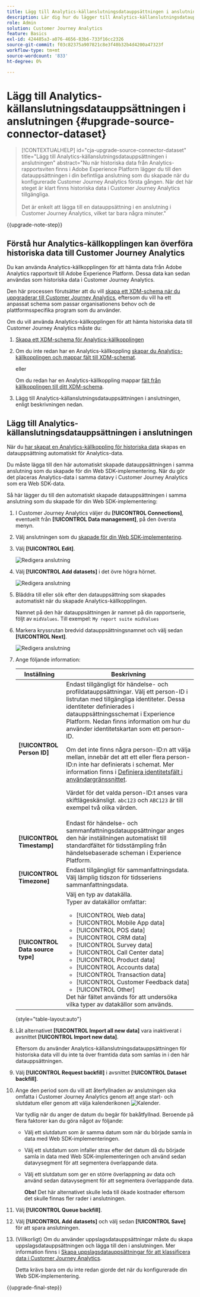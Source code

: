 ```yaml
---
title: Lägg till Analytics-källanslutningsdatauppsättningen i anslutningen
description: Lär dig hur du lägger till Analytics-källanslutningsdatauppsättningen i anslutningen
role: Admin
solution: Customer Journey Analytics
feature: Basics
exl-id: 424485a3-a076-4656-83b6-733f16cc2326
source-git-commit: f03c82375a907821c8e3f40b32b4d4200a47323f
workflow-type: tm+mt
source-wordcount: '833'
ht-degree: 0%

---
```


# Lägg till Analytics-källanslutningsdatauppsättningen i anslutningen {#upgrade-source-connector-dataset}

<!-- markdownlint-disable MD034 -->

>[!CONTEXTUALHELP]
>id="cja-upgrade-source-connector-dataset"
>title="Lägg till Analytics-källanslutningsdatauppsättningen i anslutningen"
>abstract="Nu när historiska data från Analytics-rapportsviten finns i Adobe Experience Platform lägger du till den datauppsättningen i din befintliga anslutning som du skapade när du konfigurerade Customer Journey Analytics första gången. När det här steget är klart finns historiska data i Customer Journey Analytics tillgängliga.<br><br>Det är enkelt att lägga till en datauppsättning i en anslutning i Customer Journey Analytics, vilket tar bara några minuter."

<!-- markdownlint-enable MD034 -->

{{upgrade-note-step}}

## Förstå hur Analytics-källkopplingen kan överföra historiska data till Customer Journey Analytics

Du kan använda Analytics-källkopplingen för att hämta data från Adobe Analytics rapportsvit till Adobe Experience Platform. Dessa data kan sedan användas som historiska data i Customer Journey Analytics.

Den här processen förutsätter att du vill [skapa ett XDM-schema när du uppgraderar till Customer Journey Analytics](/help/getting-started/cja-upgrade/cja-upgrade-schema-create.md), eftersom du vill ha ett anpassat schema som passar organisationens behov och de plattformsspecifika program som du använder.

Om du vill använda Analytics-källkopplingen för att hämta historiska data till Customer Journey Analytics måste du:

1. [Skapa ett XDM-schema för Analytics-källkopplingen](/help/getting-started/cja-upgrade/cja-upgrade-source-connector-schema.md)

1. Om du inte redan har en Analytics-källkoppling [skapar du Analytics-källkopplingen och mappar fält till XDM-schemat](/help/getting-started/cja-upgrade/cja-upgrade-source-connector.md).

   eller

   Om du redan har en Analytics-källkoppling mappar [fält från källkopplingen till ditt XDM-schema](/help/getting-started/cja-upgrade/cja-upgrade-from-source-connector.md).

1. Lägg till Analytics-källanslutningsdatauppsättningen i anslutningen, enligt beskrivningen nedan.

## Lägg till Analytics-källanslutningsdatauppsättningen i anslutningen

När du [har skapat en Analytics-källkoppling för historiska data](/help/getting-started/cja-upgrade/cja-upgrade-source-connector.md) skapas en datauppsättning automatiskt för Analytics-data.

Du måste lägga till den här automatiskt skapade datauppsättningen i samma anslutning som du skapade för din Web SDK-implementering. När du gör det placeras Analytics-data i samma datavy i Customer Journey Analytics som era Web SDK-data.

Så här lägger du till den automatiskt skapade datauppsättningen i samma anslutning som du skapade för din Web SDK-implementering:

1. I Customer Journey Analytics väljer du **[!UICONTROL Connections]**, eventuellt från **[!UICONTROL Data management]**, på den översta menyn.

1. Välj anslutningen som du [skapade för din Web SDK-implementering](/help/getting-started/cja-upgrade/cja-upgrade-connection.md).

1. Välj **[!UICONTROL Edit]**.

   ![Redigera anslutning](assets/connection-add-dataset.png)

1. Välj **[!UICONTROL Add datasets]** i det övre högra hörnet.

   ![Redigera anslutning](assets/connection-add-dateset2.png)

1. Bläddra till eller sök efter den datauppsättning som skapades automatiskt när du skapade Analytics-källkopplingen.

   Namnet på den här datauppsättningen är namnet på din rapportserie, följt av `midValues`. Till exempel: `My report suite midValues`

1. Markera kryssrutan bredvid datauppsättningsnamnet och välj sedan **[!UICONTROL Next]**.

   ![Redigera anslutning](assets/connection-add-dataset3.png)

1. Ange följande information:

   <!-- Copied from help/connections/create-connection.md. Should we single source? -->

   | Inställning | Beskrivning |
   | --- | --- |
   | **[!UICONTROL Person ID]** | Endast tillgängligt för händelse- och profildatauppsättningar. Välj ett person-ID i listrutan med tillgängliga identiteter. Dessa identiteter definierades i datauppsättningsschemat i Experience Platform. Nedan finns information om hur du använder identitetskartan som ett person-ID.<p>Om det inte finns några person-ID:n att välja mellan, innebär det att ett eller flera person-ID:n inte har definierats i schemat. Mer information finns i [Definiera identitetsfält i användargränssnittet](https://experienceleague.adobe.com/sv/docs/experience-platform/xdm/ui/fields/identity). <p>Värdet för det valda person-ID:t anses vara skiftlägeskänsligt. `abc123` och `ABC123` är till exempel två olika värden. |
   | **[!UICONTROL Timestamp]** | Endast för händelse- och sammanfattningsdatauppsättningar anges den här inställningen automatiskt till standardfältet för tidsstämpling från händelsebaserade scheman i Experience Platform. |
   | **[!UICONTROL Timezone]** | Endast tillgängligt för sammanfattningsdata. Välj lämplig tidszon för tidsseriens sammanfattningsdata. |
   | **[!UICONTROL Data source type]** | Välj en typ av datakälla. <br/>Typer av datakällor omfattar: <ul><li>[!UICONTROL Web data]</li><li>[!UICONTROL Mobile App data]</li><li>[!UICONTROL POS data]</li><li>[!UICONTROL CRM data]</li><li>[!UICONTROL Survey data]</li><li>[!UICONTROL Call Center data]</li><li>[!UICONTROL Product data]</li><li> [!UICONTROL Accounts data]</li><li> [!UICONTROL Transaction data]</li><li>[!UICONTROL Customer Feedback data]</li><li> [!UICONTROL Other]</li></ul>Det här fältet används för att undersöka vilka typer av datakällor som används. |

   {style="table-layout:auto"}

1. Låt alternativet **[!UICONTROL Import all new data]** vara inaktiverat i avsnittet **[!UICONTROL Import new data]**.

   Eftersom du använder Analytics-källanslutningsdatauppsättningen för historiska data vill du inte ta över framtida data som samlas in i den här datauppsättningen.

1. Välj **[!UICONTROL Request backfill]** i avsnittet **[!UICONTROL Dataset backfill]**.

1. Ange den period som du vill att återfyllnaden av anslutningen ska omfatta i Customer Journey Analytics genom att ange start- och slutdatum eller genom att välja kalenderikonen ![Kalender](https://spectrum.adobe.com/static/icons/workflow_18/Smock_Calendar_18_N.svg).

   Var tydlig när du anger de datum du begär för bakåtfyllnad. Beroende på flera faktorer kan du göra något av följande:

   * Välj ett slutdatum som är samma datum som när du började samla in data med Web SDK-implementeringen.

   * Välj ett slutdatum som infaller strax efter det datum då du började samla in data med Web SDK-implementeringen och använd sedan datavysegment för att segmentera överlappande data.

   * Välj ett slutdatum som ger en större överlappning av data och använd sedan datavysegment för att segmentera överlappande data.

     **Obs!** Det här alternativet skulle leda till ökade kostnader eftersom det skulle finnas fler rader i anslutningen.

   <!-- Include any of the following?  Make sure you're explicit as to the dates you request backfill to. You want to request it to the date that you start gathering data with your Web SDK implementation. Also possibly include segments for any overlapping date. So you could request everything and then use a segment to exclude data that you don't want. That way if you need to move up the date, then you could change the date in the segment. Downside would be that you might pay for double rows.  When they do that, they're going to see all schema fields from both their custom schema and their Analytics schema. So they'll need to be cognizant to select the right fields, and never select any Analytics fields, because they will be mapped as part of the source connector. Never select any Analytics field group fields because they'll be mapped.  -->

1. Välj **[!UICONTROL Queue backfill]**.

1. Välj **[!UICONTROL Add datasets]** och välj sedan **[!UICONTROL Save]** för att spara anslutningen.

1. (Villkorligt) Om du använder uppslagsdatauppsättningar måste du skapa uppslagsdatauppsättningen och lägga till den i anslutningen. Mer information finns i [Skapa uppslagsdatauppsättningar för att klassificera data i Customer Journey Analytics](/help/getting-started/cja-upgrade/cja-upgrade-dataset-lookup.md).

   Detta krävs bara om du inte redan gjorde det när du konfigurerade din Web SDK-implementering.

{{upgrade-final-step}}
